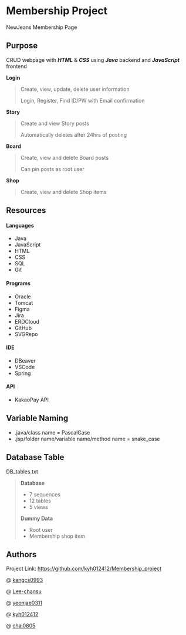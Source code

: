 # Membership Project
NewJeans Membership Page

## Purpose
CRUD webpage with **_HTML_** & **_CSS_** using **_Java_** backend and **_JavaScript_** frontend

**Login**

> Create, view, update, delete user information
>
> Login, Register, Find ID/PW with Email confirmation

**Story**

> Create and view Story posts
>
> Automatically deletes after 24hrs of posting

**Board**

> Create, view and delete Board posts
>
> Can pin posts as root user

**Shop**

> Create, view  and delete Shop items

## Resources

#### Languages
 - Java
 - JavaScript
 - HTML
 - CSS
 - SQL
 - Git

#### Programs
 - Oracle
 - Tomcat
 - Figma
 - Jira
 - ERDCloud
 - GitHub
 - SVGRepo

#### IDE
 - DBeaver
 - VSCode
 - Spring

#### API
 - KakaoPay API
 
## Variable Naming
 - .java/class name = PascalCase
 - .jsp/folder name/variable name/method name = snake_case

## Database Table

DB_tables.txt

> **Database**
> - 7 sequences
> - 12 tables
> - 5 views
> 
> **Dummy Data**
> - Root user
> - Membership shop item

## Authors

Project Link: https://github.com/kyh012412/Membership_project

@ [kangcs0993](https://github.com/kangcs0993)

@ [Lee-chansu](https://github.com/Lee-chansu)

@ [yeonjae0311](https://github.com/yeonjae0311)

@ [kyh012412](https://github.com/kyh012412)

@ [chai0805](https://github.com/chai0805)
